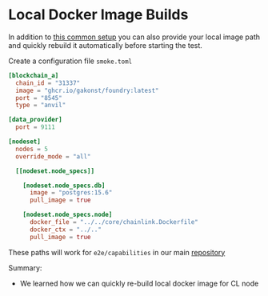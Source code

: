 # Local Docker Image Builds

In addition to [this common setup](nodeset_environment.md) you can also provide your local image path and quickly rebuild it automatically before starting the test.

Create a configuration file `smoke.toml`
```toml
[blockchain_a]
  chain_id = "31337"
  image = "ghcr.io/gakonst/foundry:latest"
  port = "8545"
  type = "anvil"

[data_provider]
  port = 9111

[nodeset]
  nodes = 5
  override_mode = "all"

  [[nodeset.node_specs]]

    [nodeset.node_specs.db]
      image = "postgres:15.6"
      pull_image = true

    [nodeset.node_specs.node]
      docker_file = "../../core/chainlink.Dockerfile"
      docker_ctx = "../.."
      pull_image = true
```

These paths will work for `e2e/capabilities` in our main [repository](https://github.com/smartcontractkit/chainlink/tree/ctf-v2-tests/e2e/capabilities)

Summary:
- We learned how we can quickly re-build local docker image for CL node
